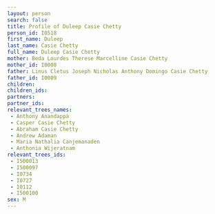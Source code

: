 ```yaml
---
layout: person
search: false
title: Profile of Duleep Casie Chetty
person_id: I0518
first_name: Duleep
last_name: Casie Chetty
full_name: Duleep Casie Chetty
mother: Beda Lourdes Therese Marcelline Casie Chetty
mother_id: I0008
father: Linus Cletus Joseph Nicholas Anthony Domingo Casie Chetty
father_id: I0009
children:
children_ids:
partners:
partner_ids:
relevant_trees_names:
 - Anthony Anandappa
 - Casper Casie Chetty
 - Abraham Casie Chetty
 - Andrew Adaman
 - Maria Nathalia Canjemanaden
 - Anthonia Wijeratnam
relevant_trees_ids:
 - I500013
 - I500097
 - I0734
 - I0727
 - I0112
 - I500100
sex: M
---
```


